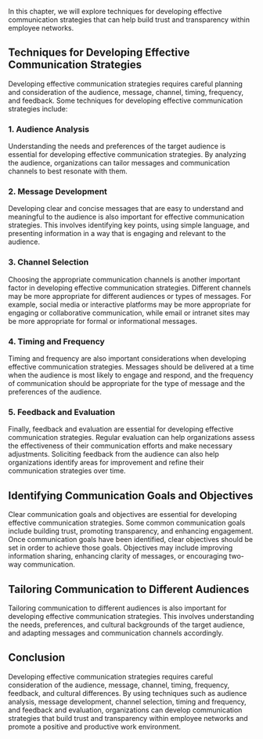 
In this chapter, we will explore techniques for developing effective communication strategies that can help build trust and transparency within employee networks.

Techniques for Developing Effective Communication Strategies
------------------------------------------------------------

Developing effective communication strategies requires careful planning and consideration of the audience, message, channel, timing, frequency, and feedback. Some techniques for developing effective communication strategies include:

### 1. Audience Analysis

Understanding the needs and preferences of the target audience is essential for developing effective communication strategies. By analyzing the audience, organizations can tailor messages and communication channels to best resonate with them.

### 2. Message Development

Developing clear and concise messages that are easy to understand and meaningful to the audience is also important for effective communication strategies. This involves identifying key points, using simple language, and presenting information in a way that is engaging and relevant to the audience.

### 3. Channel Selection

Choosing the appropriate communication channels is another important factor in developing effective communication strategies. Different channels may be more appropriate for different audiences or types of messages. For example, social media or interactive platforms may be more appropriate for engaging or collaborative communication, while email or intranet sites may be more appropriate for formal or informational messages.

### 4. Timing and Frequency

Timing and frequency are also important considerations when developing effective communication strategies. Messages should be delivered at a time when the audience is most likely to engage and respond, and the frequency of communication should be appropriate for the type of message and the preferences of the audience.

### 5. Feedback and Evaluation

Finally, feedback and evaluation are essential for developing effective communication strategies. Regular evaluation can help organizations assess the effectiveness of their communication efforts and make necessary adjustments. Soliciting feedback from the audience can also help organizations identify areas for improvement and refine their communication strategies over time.

Identifying Communication Goals and Objectives
----------------------------------------------

Clear communication goals and objectives are essential for developing effective communication strategies. Some common communication goals include building trust, promoting transparency, and enhancing engagement. Once communication goals have been identified, clear objectives should be set in order to achieve those goals. Objectives may include improving information sharing, enhancing clarity of messages, or encouraging two-way communication.

Tailoring Communication to Different Audiences
----------------------------------------------

Tailoring communication to different audiences is also important for developing effective communication strategies. This involves understanding the needs, preferences, and cultural backgrounds of the target audience, and adapting messages and communication channels accordingly.

Conclusion
----------

Developing effective communication strategies requires careful consideration of the audience, message, channel, timing, frequency, feedback, and cultural differences. By using techniques such as audience analysis, message development, channel selection, timing and frequency, and feedback and evaluation, organizations can develop communication strategies that build trust and transparency within employee networks and promote a positive and productive work environment.
